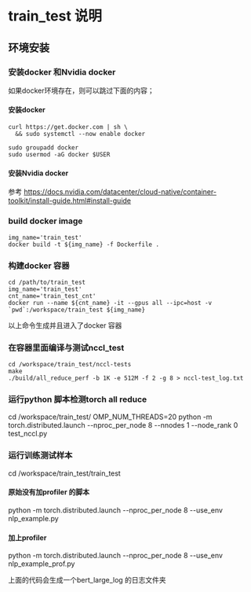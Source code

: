 # train_test 说明

## 环境安装
### 安装docker 和Nvidia docker
如果docker环境存在，则可以跳过下面的内容；
#### 安装docker
```
curl https://get.docker.com | sh \
  && sudo systemctl --now enable docker

sudo groupadd docker
sudo usermod -aG docker $USER
```

#### 安装Nvidia docker
参考 https://docs.nvidia.com/datacenter/cloud-native/container-toolkit/install-guide.html#install-guide

### build docker image
```
img_name='train_test'
docker build -t ${img_name} -f Dockerfile .
```

### 构建docker 容器
```
cd /path/to/train_test
img_name='train_test'
cnt_name='train_test_cnt'
docker run --name ${cnt_name} -it --gpus all --ipc=host -v `pwd`:/workspace/train_test ${img_name}
```
以上命令生成并且进入了docker 容器

### 在容器里面编译与测试nccl_test
```
cd /workspace/train_test/nccl-tests
make 
./build/all_reduce_perf -b 1K -e 512M -f 2 -g 8 > nccl-test_log.txt
```

### 运行python 脚本检测torch all reduce 
cd /workspace/train_test/
OMP_NUM_THREADS=20 python -m  torch.distributed.launch --nproc_per_node 8 --nnodes 1 --node_rank 0 test_nccl.py


### 运行训练测试样本
cd /workspace/train_test/train_test

#### 原始没有加profiler 的脚本
python -m torch.distributed.launch --nproc_per_node 8 --use_env nlp_example.py
#### 加上profiler
python -m torch.distributed.launch --nproc_per_node 8 --use_env nlp_example_prof.py


上面的代码会生成一个bert_large_log 的日志文件夹


